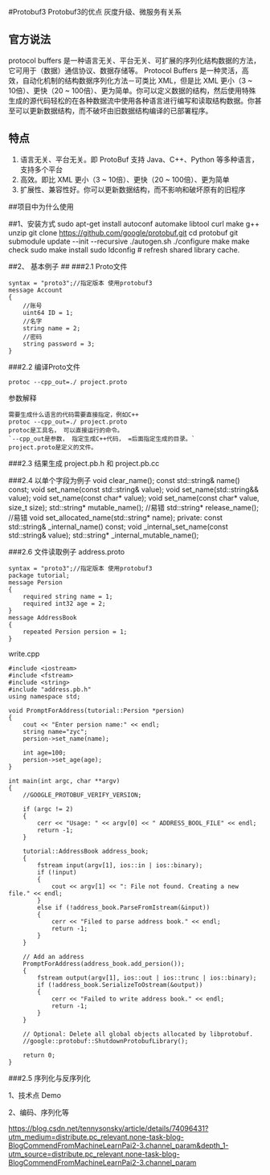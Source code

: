 #Protobuf3
Protobuf3的优点
灰度升级、微服务有关系

## 官方说法 ##
protocol buffers 是一种语言无关、平台无关、可扩展的序列化结构数据的方法，它可用于（数据）通信协议、数据存储等。
Protocol Buffers 是一种灵活，高效，自动化机制的结构数据序列化方法－可类比 XML，但是比 XML 更小（3 ~ 10倍）、更快（20 ~ 100倍）、更为简单。你可以定义数据的结构，然后使用特殊生成的源代码轻松的在各种数据流中使用各种语言进行编写和读取结构数据。你甚至可以更新数据结构，而不破坏由旧数据结构编译的已部署程序。

## 特点 ##
1. 语言无关、平台无关。即 ProtoBuf 支持 Java、C++、Python 等多种语言，支持多个平台
2. 高效。即比 XML 更小（3 ~ 10倍）、更快（20 ~ 100倍）、更为简单
3. 扩展性、兼容性好。你可以更新数据结构，而不影响和破坏原有的旧程序

##项目中为什么使用


##1、安装方式
    sudo apt-get install autoconf automake libtool curl make g++ unzip
    git clone https://github.com/google/protobuf.git
    cd protobuf
    git submodule update --init --recursive
    ./autogen.sh
    ./configure
    make
    make check
    sudo make install
    sudo ldconfig # refresh shared library cache.
    
##2、 基本例子 ##
###2.1 Proto文件
    
    syntax = "proto3";//指定版本 使用protobuf3
    message Account 
    {
    	//账号
    	uint64 ID = 1;
    	//名字
    	string name = 2;
    	//密码
    	string password = 3;
    }

###2.2 编译Proto文件
    
    protoc --cpp_out=./ project.proto

参数解释
    
    需要生成什么语言的代码需要直接指定，例如C++
    protoc --cpp_out=./ project.proto
    protoc是工具名， 可以直接运行的命令。
    `--cpp_out是参数， 指定生成C++代码， =后面指定生成的目录。`
    project.proto是定义的文件。

###2.3 结果生成
    project.pb.h 和 project.pb.cc

###2.4 以单个字段为例子
      void clear_name();
      const std::string& name() const;
      void set_name(const std::string& value);
      void set_name(std::string&& value);
      void set_name(const char* value);
      void set_name(const char* value, size_t size);
      std::string* mutable_name();   //易错
      std::string* release_name();   //易错
      void set_allocated_name(std::string* name);
      private:
      const std::string& _internal_name() const;
      void _internal_set_name(const std::string& value);
      std::string* _internal_mutable_name();

###2.6 文件读取例子
address.proto

    syntax = "proto3";//指定版本 使用protobuf3
    package tutorial;
    message Persion 
    {
    	required string name = 1;
    	required int32 age = 2;
    }
    message AddressBook 
	{
    	repeated Persion persion = 1;
    }

write.cpp

    #include <iostream>
    #include <fstream>
    #include <string>
    #include "address.pb.h"
    using namespace std;
    
    void PromptForAddress(tutorial::Persion *persion) 
    {
    	cout << "Enter persion name:" << endl;
    	string name="zyc";
    	persion->set_name(name);

    	int age=100;
    	persion->set_age(age);
    }
    
    int main(int argc, char **argv) 
    {
    	//GOOGLE_PROTOBUF_VERIFY_VERSION;

    	if (argc != 2) 
    	{
      	  	cerr << "Usage: " << argv[0] << " ADDRESS_BOOL_FILE" << endl;
       	 	return -1;
    	}

    	tutorial::AddressBook address_book;
   	 	{
        	fstream input(argv[1], ios::in | ios::binary);
        	if (!input) 
        	{
            	cout << argv[1] << ": File not found. Creating a new file." << endl;
        	}
        	else if (!address_book.ParseFromIstream(&input)) 
        	{
            	cerr << "Filed to parse address book." << endl;
            	return -1;
        	}
    	}

    	// Add an address
    	PromptForAddress(address_book.add_persion());
    	{
       	 	fstream output(argv[1], ios::out | ios::trunc | ios::binary);
        	if (!address_book.SerializeToOstream(&output)) 
        	{
            	cerr << "Failed to write address book." << endl;
            	return -1;
        	}
    	}

    	// Optional: Delete all global objects allocated by libprotobuf.
    	//google::protobuf::ShutdownProtobufLibrary();

        return 0;
    }




###2.5 序列化与反序列化

    
1、技术点
Demo

2、编码、序列化等

https://blog.csdn.net/tennysonsky/article/details/74096431?utm_medium=distribute.pc_relevant.none-task-blog-BlogCommendFromMachineLearnPai2-3.channel_param&depth_1-utm_source=distribute.pc_relevant.none-task-blog-BlogCommendFromMachineLearnPai2-3.channel_param